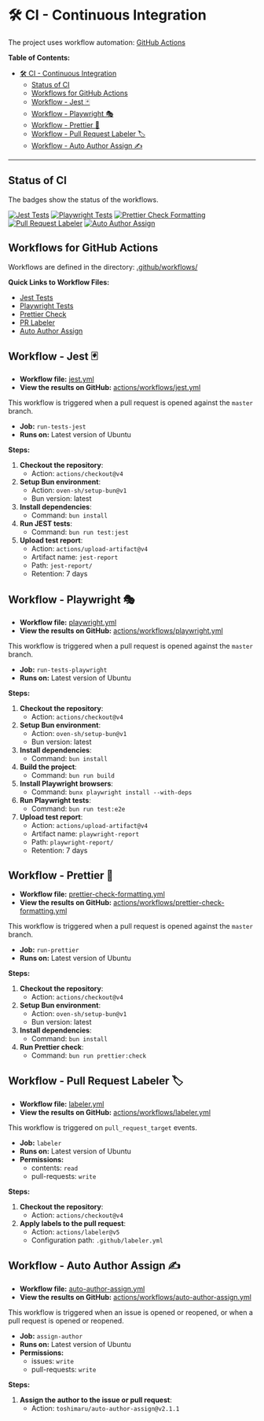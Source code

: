 # 🛠️ CI - Continuous Integration

The project uses workflow automation: [GitHub Actions](https://github.com/features/actions)

**Table of Contents:**

- [🛠️ CI - Continuous Integration](#️-ci---continuous-integration)
  - [Status of CI](#status-of-ci)
  - [Workflows for GitHub Actions](#workflows-for-github-actions)
  - [Workflow - Jest 🃏](#workflow---jest-)
  - [Workflow - Playwright 🎭](#workflow---playwright-)
  - [Workflow - Prettier 🎨](#workflow---prettier-)
  - [Workflow - Pull Request Labeler 🏷️](#workflow---pull-request-labeler-️)
  - [Workflow - Auto Author Assign ✍️](#workflow---auto-author-assign-️)

---

## Status of CI

The badges show the status of the workflows.

[![Jest Tests](https://github.com/krsiakdaniel/portfolio-website-krsiak-cz/actions/workflows/jest.yml/badge.svg)](https://github.com/krsiakdaniel/portfolio-website-krsiak-cz/actions/workflows/jest.yml) [![Playwright Tests](https://github.com/krsiakdaniel/portfolio-website-krsiak-cz/actions/workflows/playwright.yml/badge.svg)](https://github.com/krsiakdaniel/portfolio-website-krsiak-cz/actions/workflows/playwright.yml) [![Prettier Check Formatting](https://github.com/krsiakdaniel/portfolio-website-krsiak-cz/actions/workflows/prettier-check-formatting.yml/badge.svg)](https://github.com/krsiakdaniel/portfolio-website-krsiak-cz/actions/workflows/prettier-check-formatting.yml) [![Pull Request Labeler](https://github.com/krsiakdaniel/portfolio-website-krsiak-cz/actions/workflows/labeler.yml/badge.svg)](https://github.com/krsiakdaniel/portfolio-website-krsiak-cz/actions/workflows/labeler.yml) [![Auto Author Assign](https://github.com/krsiakdaniel/portfolio-website-krsiak-cz/actions/workflows/auto-author-assign.yml/badge.svg)](https://github.com/krsiakdaniel/portfolio-website-krsiak-cz/actions/workflows/auto-author-assign.yml)

## Workflows for GitHub Actions

Workflows are defined in the directory: [.github/workflows/](.github/workflows/auto-author-assign.yml)

**Quick Links to Workflow Files:**

- [Jest Tests](.github/workflows/jest.yml)
- [Playwright Tests](.github/workflows/playwright.yml)
- [Prettier Check](.github/workflows/prettier-check-formatting.yml)
- [PR Labeler](.github/workflows/labeler.yml)
- [Auto Author Assign](.github/workflows/auto-author-assign.yml)

## Workflow - Jest 🃏

- **Workflow file:** [jest.yml](.github/workflows/jest.yml)
- **View the results on GitHub:** [actions/workflows/jest.yml](https://github.com/krsiakdaniel/portfolio-website-krsiak-cz/actions/workflows/jest.yml)

This workflow is triggered when a pull request is opened against the `master` branch.

- **Job:** `run-tests-jest`
- **Runs on:** Latest version of Ubuntu

**Steps:**

1. **Checkout the repository**:
   - Action: `actions/checkout@v4`
2. **Setup Bun environment**:
   - Action: `oven-sh/setup-bun@v1`
   - Bun version: latest
3. **Install dependencies**:
   - Command: `bun install`
4. **Run JEST tests**:
   - Command: `bun run test:jest`
5. **Upload test report**:
   - Action: `actions/upload-artifact@v4`
   - Artifact name: `jest-report`
   - Path: `jest-report/`
   - Retention: 7 days

## Workflow - Playwright 🎭

- **Workflow file:** [playwright.yml](.github/workflows/playwright.yml)
- **View the results on GitHub:** [actions/workflows/playwright.yml](https://github.com/krsiakdaniel/portfolio-website-krsiak-cz/actions/workflows/playwright.yml)

This workflow is triggered when a pull request is opened against the `master` branch.

- **Job:** `run-tests-playwright`
- **Runs on:** Latest version of Ubuntu

**Steps:**

1. **Checkout the repository**:
   - Action: `actions/checkout@v4`
2. **Setup Bun environment**:
   - Action: `oven-sh/setup-bun@v1`
   - Bun version: latest
3. **Install dependencies**:
   - Command: `bun install`
4. **Build the project**:
   - Command: `bun run build`
5. **Install Playwright browsers**:
   - Command: `bunx playwright install --with-deps`
6. **Run Playwright tests**:
   - Command: `bun run test:e2e`
7. **Upload test report**:
   - Action: `actions/upload-artifact@v4`
   - Artifact name: `playwright-report`
   - Path: `playwright-report/`
   - Retention: 7 days

## Workflow - Prettier 🎨

- **Workflow file:** [prettier-check-formatting.yml](.github/workflows/prettier-check-formatting.yml)
- **View the results on GitHub:** [actions/workflows/prettier-check-formatting.yml](https://github.com/krsiakdaniel/portfolio-website-krsiak-cz/actions/workflows/prettier-check-formatting.yml)

This workflow is triggered when a pull request is opened against the `master` branch.

- **Job:** `run-prettier`
- **Runs on:** Latest version of Ubuntu

**Steps:**

1. **Checkout the repository**:
   - Action: `actions/checkout@v4`
2. **Setup Bun environment**:
   - Action: `oven-sh/setup-bun@v1`
   - Bun version: latest
3. **Install dependencies**:
   - Command: `bun install`
4. **Run Prettier check**:
   - Command: `bun run prettier:check`

## Workflow - Pull Request Labeler 🏷️

- **Workflow file:** [labeler.yml](.github/workflows/labeler.yml)
- **View the results on GitHub:** [actions/workflows/labeler.yml](https://github.com/krsiakdaniel/portfolio-website-krsiak-cz/actions/workflows/labeler.yml)

This workflow is triggered on `pull_request_target` events.

- **Job:** `labeler`
- **Runs on:** Latest version of Ubuntu
- **Permissions:**
  - contents: `read`
  - pull-requests: `write`

**Steps:**

1. **Checkout the repository**:
   - Action: `actions/checkout@v4`
2. **Apply labels to the pull request**:
   - Action: `actions/labeler@v5`
   - Configuration path: `.github/labeler.yml`

## Workflow - Auto Author Assign ✍️

- **Workflow file:** [auto-author-assign.yml](.github/workflows/auto-author-assign.yml)
- **View the results on GitHub:** [actions/workflows/auto-author-assign.yml](https://github.com/krsiakdaniel/portfolio-website-krsiak-cz/actions/workflows/auto-author-assign.yml)

This workflow is triggered when an issue is opened or reopened, or when a pull request is opened or reopened.

- **Job:** `assign-author`
- **Runs on:** Latest version of Ubuntu
- **Permissions:**
  - issues: `write`
  - pull-requests: `write`

**Steps:**

1. **Assign the author to the issue or pull request**:
   - Action: `toshimaru/auto-author-assign@v2.1.1`
